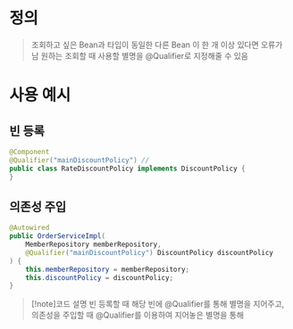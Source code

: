 # 정의

> 조회하고 싶은 Bean과 타입이 동일한 다른 Bean 이 한 개 이상 있다면 오류가 남
> 원하는 조회할 때 사용할 별명을 @Qualifier로 지정해줄 수 있음


# 사용 예시
## 빈 등록
```java
@Component
@Qualifier("mainDiscountPolicy") //
public class RateDiscountPolicy implements DiscountPolicy {
}
```
## 의존성 주입
```java
@Autowired
public OrderServiceImpl(
	MemberRepository memberRepository,
	@Qualifier("mainDiscountPolicy") DiscountPolicy discountPolicy
) {     
	this.memberRepository = memberRepository;
    this.discountPolicy = discountPolicy;
}
```
>[!note]코드 설명
>빈 등록할 때 해당 빈에 @Qualifier를 통해 별명을 지어주고, 의존성을 주입할 때 @Qualifier를 이용하여 지어놓은 별명을 통해 